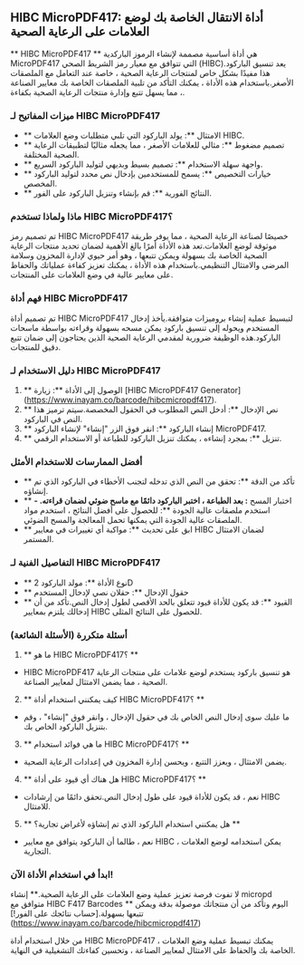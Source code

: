 ## HIBC MicroPDF417: أداة الانتقال الخاصة بك لوضع العلامات على الرعاية الصحية

** HIBC MicroPDF417 ** هي أداة أساسية مصممة لإنشاء الرموز الباركدية MicroPDF417 التي تتوافق مع معيار رمز الشريط الصحي (HIBC).يعد تنسيق الباركود هذا مفيدًا بشكل خاص لمنتجات الرعاية الصحية ، خاصة عند التعامل مع الملصقات الأصغر.باستخدام هذه الأداة ، يمكنك التأكد من تلبية الملصقات الخاصة بك معايير الصناعة ، مما يسهل تتبع وإدارة منتجات الرعاية الصحية بكفاءة.

### ميزات المفاتيح لـ HIBC MicroPDF417

- ** الامتثال **: يولد الباركود التي تلبي متطلبات وضع العلامات HIBC.
- ** تصميم مضغوط **: مثالي للعلامات الأصغر ، مما يجعله مثاليًا لتطبيقات الرعاية الصحية المختلفة.
- ** واجهة سهلة الاستخدام **: تصميم بسيط وبديهي لتوليد الباركود السريع.
- ** خيارات التخصيص **: يسمح للمستخدمين بإدخال نص محدد لتوليد الباركود المخصص.
- ** النتائج الفورية **: قم بإنشاء وتنزيل الباركود على الفور.

### ماذا ولماذا تستخدم HIBC MicroPDF417؟

تم تصميم رمز HIBC MicroPDF417 خصيصًا لصناعة الرعاية الصحية ، مما يوفر طريقة موثوقة لوضع العلامات.تعد هذه الأداة أمرًا بالغ الأهمية لضمان تحديد منتجات الرعاية الصحية الخاصة بك بسهولة ويمكن تتبعها ، وهو أمر حيوي لإدارة المخزون وسلامة المرضى والامتثال التنظيمي.باستخدام هذه الأداة ، يمكنك تعزيز كفاءة عملياتك والحفاظ على معايير عالية في وضع العلامات على المنتجات.

### فهم أداة HIBC MicroPDF417

تم تصميم أداة HIBC MicroPDF417 لتبسيط عملية إنشاء بروميزات متوافقة.يأخذ إدخال المستخدم ويحوله إلى تنسيق باركود يمكن مسحه بسهولة وقراءته بواسطة ماسحات الباركود.هذه الوظيفة ضرورية لمقدمي الرعاية الصحية الذين يحتاجون إلى ضمان تتبع دقيق للمنتجات.

### دليل الاستخدام لـ HIBC MicroPDF417

1. ** الوصول إلى الأداة **: زيارة [HIBC MicroPDF417 Generator] (https://www.inayam.co/barcode/hibcmicropdf417).
2. ** نص الإدخال **: أدخل النص المطلوب في الحقول المخصصة.سيتم ترميز هذا النص في الباركود.
3. ** إنشاء الباركود **: انقر فوق الزر "إنشاء" لإنشاء الباركود MicroPDF417.
4. ** تنزيل **: بمجرد إنشاءه ، يمكنك تنزيل الباركود للطباعة أو الاستخدام الرقمي.

### أفضل الممارسات للاستخدام الأمثل

- ** تأكد من الدقة **: تحقق من النص الذي تدخله لتجنب الأخطاء في الباركود الذي تم إنشاؤه.
- ** اختبار المسح **: بعد الطباعة ، اختبر الباركود دائمًا مع ماسح ضوئي لضمان قراءته.
-** استخدم ملصقات عالية الجودة **: للحصول على أفضل النتائج ، استخدم مواد الملصقات عالية الجودة التي يمكنها تحمل المعالجة والمسح الضوئي.
- ** ابق على تحديث **: مواكبة أي تغييرات في معايير HIBC لضمان الامتثال المستمر.

### التفاصيل الفنية لـ HIBC MicroPDF417

- ** نوع الأداة **: مولد الباركود 2D
- ** حقول الإدخال **: حقلان نصي لإدخال المستخدم
- ** القيود **: قد يكون للأداة قيود تتعلق بالحد الأقصى لطول إدخال النص.تأكد من أن إدخالك يلتزم بمعايير HIBC للحصول على النتائج المثلى.

### أسئلة متكررة (الأسئلة الشائعة)

1. ** ما هو HIBC MicroPDF417؟ **
- HIBC MicroPDF417 هو تنسيق باركود يستخدم لوضع علامات على منتجات الرعاية الصحية ، مما يضمن الامتثال لمعايير الصناعة.

2. ** كيف يمكنني استخدام أداة HIBC MicroPDF417؟ **
- ما عليك سوى إدخال النص الخاص بك في حقول الإدخال ، وانقر فوق "إنشاء" ، وقم بتنزيل الباركود الخاص بك.

3. ** ما هي فوائد استخدام HIBC MicroPDF417؟ **
- يضمن الامتثال ، ويعزز التتبع ، ويحسن إدارة المخزون في إعدادات الرعاية الصحية.

4. ** هل هناك أي قيود على أداة HIBC MicroPDF417؟ **
- نعم ، قد يكون للأداة قيود على طول إدخال النص.تحقق دائمًا من إرشادات HIBC للامتثال.

5. ** هل يمكنني استخدام الباركود الذي تم إنشاؤه لأغراض تجارية؟ **
- نعم ، طالما أن الباركود يتوافق مع معايير HIBC ، يمكن استخدامه لوضع العلامات التجارية.

### ابدأ في استخدام الأداة الآن!

لا تفوت فرصة تعزيز عملية وضع العلامات على الرعاية الصحية.** إنشاء micropd متوافق مع HIBC F417 Barcodes ** اليوم وتأكد من أن منتجاتك موصولة بدقة ويمكن تتبعها بسهولة.[حساب نتائجك على الفور!] (https://www.inayam.co/barcode/hibcmicropdf417)

من خلال استخدام أداة HIBC MicroPDF417 ، يمكنك تبسيط عملية وضع العلامات الخاصة بك والحفاظ على الامتثال لمعايير الصناعة ، وتحسين كفاءتك التشغيلية في النهاية.